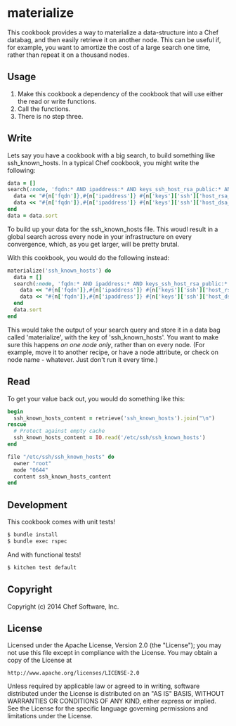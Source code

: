 # materialize

This cookbook provides a way to materialize a data-structure into a Chef databag, and then easily
retrieve it on another node. This can be useful if, for example, you want to amortize the cost of
a large search one time, rather than repeat it on a thousand nodes.

## Usage

1. Make this cookbook a dependency of the cookbook that will use either the read or write functions.
2. Call the functions.
3. There is no step three.

## Write

Lets say you have a cookbook with a big search, to build something like ssh_known_hosts. In a typical
Chef cookbook, you might write the following:

```ruby
data = []
search(:node, 'fqdn:* AND ipaddress:* AND keys_ssh_host_rsa_public:* AND host_dsa_public:*') do |n|
  data << "#{n['fqdn']},#{n['ipaddress']} #{n['keys']['ssh']['host_rsa_public']}"
  data << "#{n['fqdn']},#{n['ipaddress']} #{n['keys']['ssh']['host_dsa_public']}"
end
data = data.sort
```

To build up your data for the ssh_known_hosts file. This woudl result in a global search across
every node in your infrastructure on every convergence, which, as you get larger, will be pretty
brutal.

With this cookbook, you would do the following instead:

```ruby
materialize('ssh_known_hosts') do
  data = []
  search(:node, 'fqdn:* AND ipaddress:* AND keys_ssh_host_rsa_public:* AND host_dsa_public:*') do |n|
    data << "#{n['fqdn']},#{n['ipaddress']} #{n['keys']['ssh']['host_rsa_public']}"
    data << "#{n['fqdn']},#{n['ipaddress']} #{n['keys']['ssh']['host_dsa_public']}"
  end
  data.sort
end
```

This would take the output of your search query and store it in a data bag called 'materialize', with
the key of 'ssh_known_hosts'. You want to make sure this happens _on one node only_, rather than on
every node. (For example, move it to another recipe, or have a node attribute, or check on node name - 
whatever. Just don't run it every time.)

## Read

To get your value back out, you would do something like this:

```ruby
begin
  ssh_known_hosts_content = retrieve('ssh_known_hosts').join("\n")
rescue
  # Protect against empty cache
  ssh_known_hosts_content = IO.read('/etc/ssh/ssh_known_hosts')
end

file "/etc/ssh/ssh_known_hosts" do
  owner "root"
  mode "0644"
  content ssh_known_hosts_content
end
```

## Development

This cookbook comes with unit tests! 

```bash
$ bundle install
$ bundle exec rspec
```

And with functional tests!

```bash
$ kitchen test default
```

## Copyright

Copyright (c) 2014 Chef Software, Inc.

## License

Licensed under the Apache License, Version 2.0 (the "License");
you may not use this file except in compliance with the License.
You may obtain a copy of the License at

    http://www.apache.org/licenses/LICENSE-2.0

Unless required by applicable law or agreed to in writing, software
distributed under the License is distributed on an "AS IS" BASIS,
WITHOUT WARRANTIES OR CONDITIONS OF ANY KIND, either express or implied.
See the License for the specific language governing permissions and
limitations under the License.
